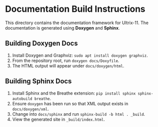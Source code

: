 # Documentation Build Instructions

This directory contains the documentation framework for Ultrix-11.
The documentation is generated using **Doxygen** and **Sphinx**.

## Building Doxygen Docs

1. Install Doxygen and Graphviz: `sudo apt install doxygen graphviz`.
2. From the repository root, run `doxygen docs/Doxyfile`.
3. The HTML output will appear under `docs/doxygen/html`.

## Building Sphinx Docs

1. Install Sphinx and the Breathe extension:
   `pip install sphinx sphinx-autobuild breathe`.
2. Ensure `doxygen` has been run so that XML output exists in `docs/doxygen/xml`.
3. Change into `docs/sphinx` and run `sphinx-build -b html . _build`.
4. View the generated site in `_build/index.html`.
